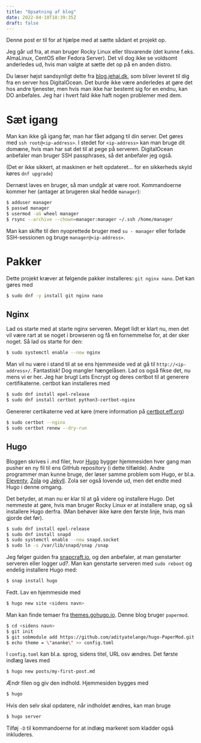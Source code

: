 ```yaml
---
title: "Opsætning af blog"
date: 2022-04-10T18:39:35Z
draft: false
---
```


Denne post er til for at hjælpe med at sætte sådant et projekt op.

Jeg går ud fra, at man bruger Rocky Linux eller tilsvarende (det kunne f.eks. AlmaLinux, CentOS eller Fedora Server). Det vil dog ikke se voldsomt anderledes ud, hvis man valgte at sætte det op på en anden distro.

Du læser højst sandsynligt dette fra [blog.jehaj.dk](https://blog.jehaj.dk/), som bliver leveret til dig fra en server hos DigitalOcean. Det burde ikke være anderledes at gøre det hos andre tjenester, men hvis man ikke har bestemt sig for en endnu, kan DO anbefales. Jeg har i hvert fald ikke haft nogen problemer med dem.

# Sæt igang
Man kan ikke gå igang før, man har fået adgang til din server. Det gøres med `ssh root@<ip-address>`. I stedet for `<ip-address>` kan man bruge dit domæne, hvis man har sat det til at pege på serveren. DigitalOcean anbefaler man bruger SSH passphrases, så det anbefaler jeg også.

(Det er ikke sikkert, at maskinen er helt opdateret... for en sikkerheds skyld køres `dnf upgrade`)

Dernæst laves en bruger, så man undgår at være root. Kommandoerne kommer her (antager at brugeren skal hedde `manager`):
```bash
$ adduser manager
$ passwd manager
$ usermod -aG wheel manager
$ rsync --archive --chown=manager:manager ~/.ssh /home/manager
```
Man kan skifte til den nyoprettede bruger med `su - manager` eller forlade SSH-sessionen og bruge `manager@<ip-address>`.

# Pakker
Dette projekt kræver at følgende pakker installeres: `git nginx nano`. Det kan gøres med
```bash
$ sudo dnf -y install git nginx nano
```

## Nginx
Lad os starte med at starte nginx serveren. Meget lidt er klart nu, men det vil være rart at se noget i browseren og få en fornemmelse for, at der sker noget. Så lad os starte for den:

```bash
$ sudo systemctl enable --now nginx
```

Man vil nu være i stand til at se ens hjemmeside ved at gå til `http://<ip-address>/`. Fantastisk! Dog mangler hængelåsen. Lad os også fikse det, nu mens vi er her. Jeg har brugt Lets Encrypt og deres certbot til at generere certifikaterne. certbot kan installeres med

```bash
$ sudo dnf install epel-release
$ sudo dnf install certbot python3-certbot-nginx
```

Genererer certikaterne ved at køre (mere information på [certbot.eff.org](https://certbot.eff.org/instructions?ws=nginx&os=centosrhel8))

```bash
$ sudo certbot --nginx
$ sudo certbot renew --dry-run
```

## Hugo
Bloggen skrives i .md filer, hvor [Hugo](https://gohugo.io/) bygger hjemmesiden hver gang man pusher en ny fil til ens GitHub repository (i dette tilfælde). Andre programmer man kunne bruge, der løser samme problem som Hugo, er bl.a. [Eleventy](https://www.11ty.dev/), [Zola](https://www.getzola.org/) og [Jekyll](https://jekyllrb.com/). Zola ser også lovende ud, men det endte med Hugo i denne omgang.

Det betyder, at man nu er klar til at gå videre og installere Hugo. Det nemmeste at gøre, hvis man bruger Rocky Linux er at installere snap, og så installere Hugo derfra. (Man behøver ikke køre den første linje, hvis man gjorde det før).

```bash
$ sudo dnf install epel-release
$ sudo dnf install snapd
$ sudo systemctl enable --now snapd.socket
$ sudo ln -s /var/lib/snapd/snap /snap
```

Jeg følger guiden fra [snapcraft.io](https://snapcraft.io/docs/installing-snap-on-rocky), og den anbefaler, at man genstarter serveren eller logger ud?. Man kan genstarte serveren med `sudo reboot` og endelig installere Hugo med:

```bash
$ snap install hugo
```

Fedt. Lav en hjemmeside med

```bash
$ hugo new site <sidens navn>
```

Man kan finde temaer fra [themes.gohugo.io](https://themes.gohugo.io/). Denne blog bruger `papermod`.

```bash
$ cd <sidens navn>
$ git init
$ git sobmodule add https://github.com/adityatelange/hugo-PaperMod.git themes/papermod
$ echo theme = \"ananke\" >> config.toml
```

I `config.toml` kan bl.a. sprog, sidens titel, URL osv ændres. Det første indlæg laves med

```bash
$ hugo new posts/my-first-post.md
```

Ændr filen og giv den indhold. Hjemmesiden bygges med

```bash
$ hugo
```

Hvis den selv skal opdatere, når indholdet ændres, kan man bruge

```bash
$ hugo server
```

Tilføj `-D` til kommandoerne for at indlæg markeret som kladder også inkluderes.
